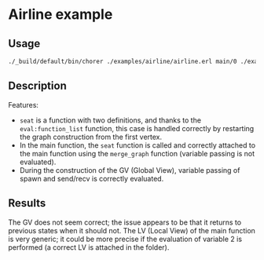 # Airline example

## Usage

```bash
./_build/default/bin/chorer ./examples/airline/airline.erl main/0 ./examples/airline
```

## Description

Features:

- `seat` is a function with two definitions, and thanks to the `eval:function_list` function, this case is handled correctly by restarting the graph construction from the first vertex.
- In the main function, the `seat` function is called and correctly attached to the main function using the `merge_graph` function (variable passing is not evaluated).
- During the construction of the GV (Global View), variable passing of spawn and send/recv is correctly evaluated.

## Results

The GV does not seem correct; the issue appears to be that it returns to previous states when it should not.
The LV (Local View) of the main function is very generic; it could be more precise if the evaluation of variable 2 is performed (a correct LV is attached in the folder).